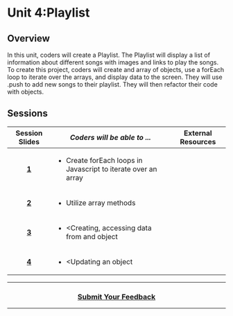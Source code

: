 # Unit 4:Playlist

## Overview
In this unit, coders will create a Playlist. The Playlist will display a list of information about different songs with images and links to play the songs. To create this project, coders will create and array of objects, use a forEach loop to iterate over the arrays, and display data to the screen. They will use .push to add new songs to their playlist. They will then refactor their code with objects.

## Sessions 
|Session Slides|*Coders will be able to ...*|External Resources|
|:-------:|-------|:-------:|
|[**1**](https://docs.google.com/presentation/d/1g_ql4mImbMm5bGUQ0DEsDBG8XEUquMz6_AR2IfPY4mI/edit#slide=id.g557d3cfcd8_0_209)|<ul><li>Create forEach loops in Javascript to iterate over an array</li></ul>||
|[**2**](https://drive.google.com/open?id=16w2Ccxayv5ZFtuUY89_G_QoEIghi3D09jNMnEyl48Cg)|<ul><li>Utilize array methods</li></ul>||
|[**3**](https://drive.google.com/open?id=1OiuILwAWguKwWo3ZnMCH-CW4pJObWswvG3wVyLmIj0E)|<ul><li><Creating, accessing data from and object</li></ul>||
|[**4**](https://drive.google.com/open?id=1CVrx44battLmSPY7qPh8_lzBijrjZrhPVoAemoNTcN0)|<ul><li><Updating an object</li></ul>|| 

----
<h3 align="center"><a href="https://docs.google.com/forms/d/e/1FAIpQLSeLpI-m6UKvIxk97F8R1iidFRaYXJ3dfcUuIjx2Pz0WMfO1SA/viewform">Submit Your Feedback</a>  </h3>

----
